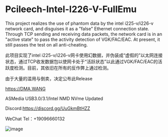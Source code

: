 # Pcileech-Intel-I226-V-FullEmu

This project realizes the use of phantom data by the intel i225-v/i226-v network card, and disguises it as a "false" Ethernet connection state. Through TCP sending and receiving data packets, the network card is in an "active state" to pass the activity detection of VGK/FAC/EAC. At present, it still passes the test on all anti-cheating.

此项目实现了intel i225-v/i226-v网卡使用幻数据，并伪装成“虚假的”以太网连接状态，通过TCP收发数据包以使网卡处于“活跃状态”以此通过VGK/FAC/EAC的活跃度检测。目前，其依旧在所有的反作弊上通过检测。

由于大量的滥用与倒卖，决定公布此Release

https://DMA.WANG

ASMedia USB3.0/3.1/Intel NMD NVme Updated

Discord:https://discord.gg/UuGkmBtHZZ

WeChat Tel：+19096660132

![image](https://github.com/user-attachments/assets/da2a1284-7ad4-4e60-9240-0702bca0299e)

